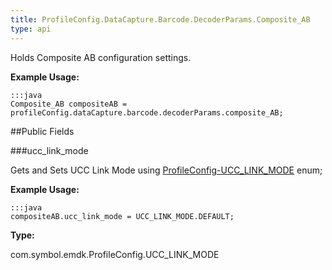 ```yaml
---
title: ProfileConfig.DataCapture.Barcode.DecoderParams.Composite_AB
type: api
---
```



Holds Composite AB configuration settings. 
 
 

**Example Usage:**
	
	:::java	
	Composite_AB compositeAB = profileConfig.dataCapture.barcode.decoderParams.composite_AB;


##Public Fields

###ucc_link_mode

Gets and Sets UCC Link Mode using [ProfileConfig-UCC_LINK_MODE](../ProfileConfig-UCC_LINK_MODE) enum;
 
 

**Example Usage:**
	
	:::java	
	compositeAB.ucc_link_mode = UCC_LINK_MODE.DEFAULT;


**Type:**

com.symbol.emdk.ProfileConfig.UCC_LINK_MODE

